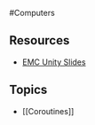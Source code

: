 #Computers 
## Resources
* [EMC Unity Slides](https://docs.google.com/presentation/d/1tuBXceLXY7Sn9-9ExkTZpHVtyJclqIimohv1Kx6r3ck/edit#slide=id.g22a7f55aae8_0_299)
## Topics
* [[Coroutines]]